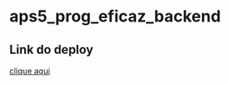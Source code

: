 # aps5_prog_eficaz_backend

## Link do deploy
[clique aqui](https://aps5-prog-eficaz-backend-3.onrender.com)